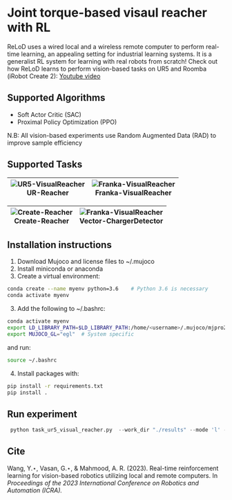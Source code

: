 # Joint torque-based visaul reacher with RL

ReLoD uses a wired local and a wireless remote computer to perform real-time learning, an appealing setting for industrial learning systems. It is a generalist RL system for learning with real robots from scratch! 
Check out how ReLoD learns to perform vision-based tasks on UR5 and Roomba (iRobot Create 2): [Youtube video](https://www.youtube.com/watch?v=7iZKryi1xSY)

## Supported Algorithms
- Soft Actor Critic (SAC)
- Proximal Policy Optimization (PPO)

N.B: All vision-based experiments use Random Augmented Data (RAD) to improve sample efficiency

## Supported Tasks

| ![UR5-VisualReacher](docs/UR5-VisualReacher.gif) <br> UR-Reacher | ![Franka-VisualReacher](docs/Franka-VisualReacher.gif) <br /> Franka-VisualReacher |
| --- | --- |

| ![Create-Reacher](docs/Create-Reacher.gif) <br> Create-Reacher | ![Franka-VisualReacher](docs/Vector-ChargerDetector.gif) <br /> Vector-ChargerDetector |
| --- | --- |


## Installation instructions
1. Download Mujoco and license files to ~/.mujoco
2. Install miniconda or anaconda
3. Create a virtual environment:
```bash
conda create --name myenv python=3.6    # Python 3.6 is necessary
conda activate myenv
```
3. Add the following to ~/.bashrc:
```bash
conda activate myenv
export LD_LIBRARY_PATH=$LD_LIBRARY_PATH:/home/<username>/.mujoco/mjpro210/bin   # Change based on mujoco version
export MUJOCO_GL="egl"  # System specific
```
and run:
```bash
source ~/.bashrc
```
4. Install packages with:
```bash
pip install -r requirements.txt
pip install .
```

## Run experiment
```python
 python task_ur5_visual_reacher.py  --work_dir "./results" --mode 'l' --seed 0 --env_steps 200100 
```

## Cite
Wang, Y.⋆, Vasan, G.⋆, & Mahmood, A. R. (2023). Real-time reinforcement learning for vision-based robotics utilizing local and remote computers. In *Proceedings of the 2023 International Conference on Robotics and Automation (ICRA).*


